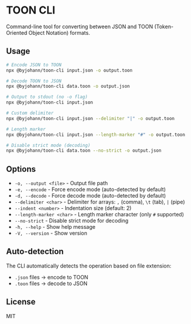 # TOON CLI

Command-line tool for converting between JSON and TOON (Token-Oriented Object Notation) formats.

## Usage

```bash
# Encode JSON to TOON
npx @byjohann/toon-cli input.json -o output.toon

# Decode TOON to JSON
npx @byjohann/toon-cli data.toon -o output.json

# Output to stdout (no -o flag)
npx @byjohann/toon-cli input.json

# Custom delimiter
npx @byjohann/toon-cli input.json --delimiter "|" -o output.toon

# Length marker
npx @byjohann/toon-cli input.json --length-marker "#" -o output.toon

# Disable strict mode (decoding)
npx @byjohann/toon-cli data.toon --no-strict -o output.json
```

## Options

- `-o, --output <file>` - Output file path
- `-e, --encode` - Force encode mode (auto-detected by default)
- `-d, --decode` - Force decode mode (auto-detected by default)
- `--delimiter <char>` - Delimiter for arrays: `,` (comma), `\t` (tab), `|` (pipe)
- `--indent <number>` - Indentation size (default: 2)
- `--length-marker <char>` - Length marker character (only `#` supported)
- `--no-strict` - Disable strict mode for decoding
- `-h, --help` - Show help message
- `-V, --version` - Show version

## Auto-detection

The CLI automatically detects the operation based on file extension:
- `.json` files → encode to TOON
- `.toon` files → decode to JSON

## License

MIT
